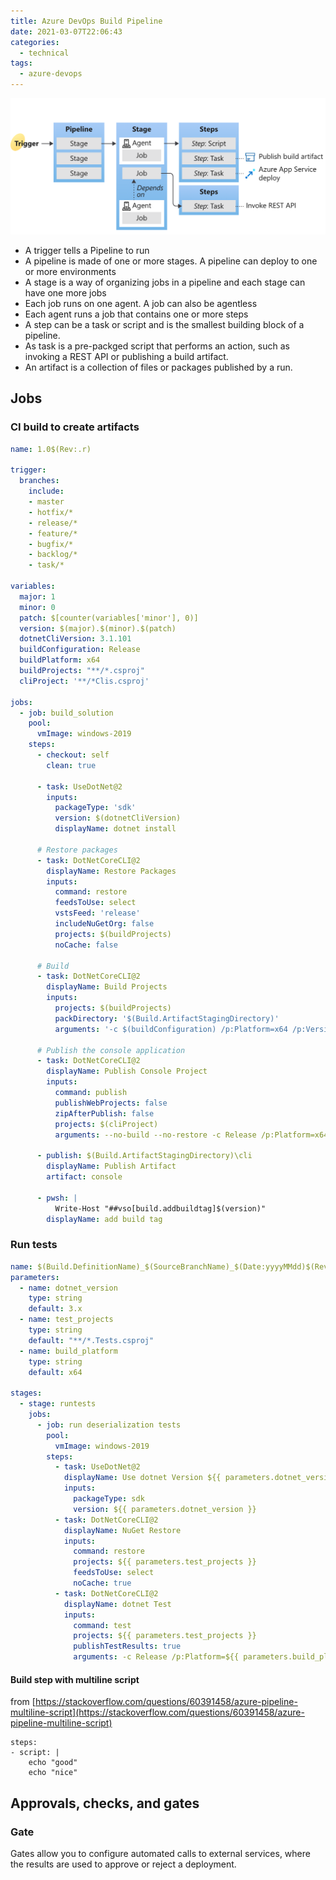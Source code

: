 ```yaml
---
title: Azure DevOps Build Pipeline
date: 2021-03-07T22:06:43
categories:
  - technical
tags:
  - azure-devops
---
```



![](/assets/image%20%2818%29.png)

* A trigger tells a Pipeline to run
* A pipeline is made of one or more stages. A pipeline can deploy to one or more environments
* A stage is a way of organizing jobs in a pipeline and each stage can have one more jobs
* Each job runs on one agent. A job can also be agentless
* Each agent runs a job that contains one or more steps
* A step can be a task or script and is the smallest building block of a pipeline.
* As task is a pre-packged script that performs an action, such as invoking a REST API or publishing a build artifact.
* An artifact is a collection of files or packages published by a run.

## Jobs

### CI build to create artifacts

```yaml
name: 1.0$(Rev:.r)

trigger:
  branches:
    include:
    - master
    - hotfix/*
    - release/*
    - feature/*
    - bugfix/*
    - backlog/*
    - task/*

variables:
  major: 1
  minor: 0
  patch: $[counter(variables['minor'], 0)]
  version: $(major).$(minor).$(patch)
  dotnetCliVersion: 3.1.101
  buildConfiguration: Release
  buildPlatform: x64
  buildProjects: "**/*.csproj"
  cliProject: '**/*Clis.csproj'

jobs:
  - job: build_solution
    pool:
      vmImage: windows-2019
    steps:
      - checkout: self
        clean: true
        
      - task: UseDotNet@2        
        inputs:
          packageType: 'sdk'
          version: $(dotnetCliVersion)
          displayName: dotnet install

      # Restore packages
      - task: DotNetCoreCLI@2
        displayName: Restore Packages
        inputs:
          command: restore
          feedsToUse: select
          vstsFeed: 'release'
          includeNuGetOrg: false
          projects: $(buildProjects)
          noCache: false

      # Build          
      - task: DotNetCoreCLI@2
        displayName: Build Projects
        inputs:
          projects: $(buildProjects)
          packDirectory: '$(Build.ArtifactStagingDirectory)'
          arguments: '-c $(buildConfiguration) /p:Platform=x64 /p:Version=$(Build.BuildNumber) --no-restore'      

      # Publish the console application
      - task: DotNetCoreCLI@2
        displayName: Publish Console Project
        inputs:
          command: publish
          publishWebProjects: false
          zipAfterPublish: false
          projects: $(cliProject)
          arguments: --no-build --no-restore -c Release /p:Platform=x64 /p:Version=$(Build.BuildNumber) -o "$(Build.ArtifactStagingDirectory)\console\"

      - publish: $(Build.ArtifactStagingDirectory)\cli
        displayName: Publish Artifact
        artifact: console

      - pwsh: |
          Write-Host "##vso[build.addbuildtag]$(version)"
        displayName: add build tag
```

### Run tests

```yaml
name: $(Build.DefinitionName)_$(SourceBranchName)_$(Date:yyyyMMdd)$(Rev:.r)
parameters:
  - name: dotnet_version
    type: string
    default: 3.x
  - name: test_projects
    type: string
    default: "**/*.Tests.csproj"
  - name: build_platform
    type: string
    default: x64

stages:
  - stage: runtests
    jobs:
      - job: run deserialization tests
        pool:
          vmImage: windows-2019
        steps:
          - task: UseDotNet@2
            displayName: Use dotnet Version ${{ parameters.dotnet_version }}
            inputs:
              packageType: sdk
              version: ${{ parameters.dotnet_version }}
          - task: DotNetCoreCLI@2
            displayName: NuGet Restore
            inputs:
              command: restore
              projects: ${{ parameters.test_projects }}
              feedsToUse: select
              noCache: true
          - task: DotNetCoreCLI@2
            displayName: dotnet Test
            inputs:
              command: test
              projects: ${{ parameters.test_projects }}
              publishTestResults: true
              arguments: -c Release /p:Platform=${{ parameters.build_platform }}


```

#### Build step with multiline script

from [https://stackoverflow.com/questions/60391458/azure-pipeline-multiline-script](https://stackoverflow.com/questions/60391458/azure-pipeline-multiline-script) 

```text
steps:
- script: |
    echo "good"
    echo "nice"
```

## Approvals, checks, and gates

### Gate

Gates allow you to configure automated calls to external services, where the results are used to approve or reject a deployment. 



